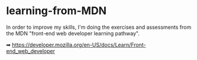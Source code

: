 # learning-from-MDN
In order to improve my skills, I'm doing the exercises and assessments from the MDN "front-end web developer learning pathway". 

➡︎ https://developer.mozilla.org/en-US/docs/Learn/Front-end_web_developer
